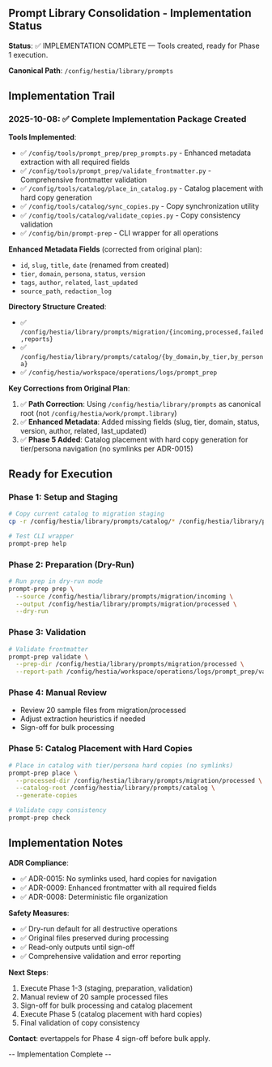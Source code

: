 ## Prompt Library Consolidation - Implementation Status

**Status**: ✅ IMPLEMENTATION COMPLETE — Tools created, ready for Phase 1 execution.

**Canonical Path**: `/config/hestia/library/prompts`

## Implementation Trail

### 2025-10-08: ✅ Complete Implementation Package Created

**Tools Implemented**:
- ✅ `/config/tools/prompt_prep/prep_prompts.py` - Enhanced metadata extraction with all required fields
- ✅ `/config/tools/prompt_prep/validate_frontmatter.py` - Comprehensive frontmatter validation
- ✅ `/config/tools/catalog/place_in_catalog.py` - Catalog placement with hard copy generation
- ✅ `/config/tools/catalog/sync_copies.py` - Copy synchronization utility
- ✅ `/config/tools/catalog/validate_copies.py` - Copy consistency validation
- ✅ `/config/bin/prompt-prep` - CLI wrapper for all operations

**Enhanced Metadata Fields** (corrected from original plan):
- `id`, `slug`, `title`, `date` (renamed from created)
- `tier`, `domain`, `persona`, `status`, `version`
- `tags`, `author`, `related`, `last_updated`
- `source_path`, `redaction_log`

**Directory Structure Created**:
- ✅ `/config/hestia/library/prompts/migration/{incoming,processed,failed,reports}`
- ✅ `/config/hestia/library/prompts/catalog/{by_domain,by_tier,by_persona}`
- ✅ `/config/hestia/workspace/operations/logs/prompt_prep`

**Key Corrections from Original Plan**:
1. ✅ **Path Correction**: Using `/config/hestia/library/prompts` as canonical root (not `/config/hestia/work/prompt.library`)
2. ✅ **Enhanced Metadata**: Added missing fields (slug, tier, domain, status, version, author, related, last_updated)
3. ✅ **Phase 5 Added**: Catalog placement with hard copy generation for tier/persona navigation (no symlinks per ADR-0015)

## Ready for Execution

### Phase 1: Setup and Staging
```bash
# Copy current catalog to migration staging
cp -r /config/hestia/library/prompts/catalog/* /config/hestia/library/prompts/migration/incoming/

# Test CLI wrapper
prompt-prep help
```

### Phase 2: Preparation (Dry-Run)
```bash
# Run prep in dry-run mode
prompt-prep prep \
  --source /config/hestia/library/prompts/migration/incoming \
  --output /config/hestia/library/prompts/migration/processed \
  --dry-run
```

### Phase 3: Validation
```bash
# Validate frontmatter
prompt-prep validate \
  --prep-dir /config/hestia/library/prompts/migration/processed \
  --report-path /config/hestia/workspace/operations/logs/prompt_prep/validation_report_$(date +%Y%m%d_%H%M%S).json
```

### Phase 4: Manual Review
- Review 20 sample files from migration/processed
- Adjust extraction heuristics if needed
- Sign-off for bulk processing

### Phase 5: Catalog Placement with Hard Copies
```bash
# Place in catalog with tier/persona hard copies (no symlinks)
prompt-prep place \
  --processed-dir /config/hestia/library/prompts/migration/processed \
  --catalog-root /config/hestia/library/prompts/catalog \
  --generate-copies

# Validate copy consistency
prompt-prep check
```

## Implementation Notes

**ADR Compliance**:
- ✅ ADR-0015: No symlinks used, hard copies for navigation
- ✅ ADR-0009: Enhanced frontmatter with all required fields
- ✅ ADR-0008: Deterministic file organization

**Safety Measures**:
- ✅ Dry-run default for all destructive operations
- ✅ Original files preserved during processing
- ✅ Read-only outputs until sign-off
- ✅ Comprehensive validation and error reporting

**Next Steps**:
1. Execute Phase 1-3 (staging, preparation, validation)
2. Manual review of 20 sample processed files
3. Sign-off for bulk processing and catalog placement
4. Execute Phase 5 (catalog placement with hard copies)
5. Final validation of copy consistency

**Contact**: evertappels for Phase 4 sign-off before bulk apply.

-- Implementation Complete --